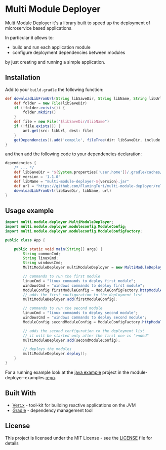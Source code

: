 # Multi Module Deployer

Multi Module Deployer it's a library built to speed up the deployment of microservice based applications.

In particular it allows to:
- build and run each application module
- configure deployment dependencies between modules

by just creating and running a simple application.

## Installation

Add to your `build.gradle` the following function:

```gradle
def downloadLibFromUrl(String libSaveDir, String libName, String libUrl) {
    def folder = new File(libSaveDir)
    if (!folder.exists()) {
        folder.mkdirs()
    }
    def file = new File("$libSaveDir/$libName")
    if (!file.exists()) {
        ant.get(src: libUrl, dest: file)
    }
    getDependencies().add('compile', fileTree(dir: libSaveDir, include: libName))
}
```

and then add the following code to your dependencies declaration:

```gradle
dependencies {
    /* ... */
    def libSaveDir = "${System.properties['user.home']}/.gradle/caches/modules-2/files-2.1"
    def version = '1.1.0'
    def libName = "multi-module-deployer-${version}.jar"
    def url = "https://github.com/FlamingTuri/multi-module-deployer/releases/download/v$version/$libName"
    downloadLibFromUrl(libSaveDir, libName, url)
}
```

## Usage example

```java
import multi.module.deployer.MultiModuleDeployer;
import multi.module.deployer.moduleconfig.ModuleConfig;
import multi.module.deployer.moduleconfig.ModuleConfigFactory;

public class App {

    public static void main(String[] args) {
        String commonCmd;
        String linuxCmd;
        String windowsCmd;
        MultiModuleDeployer multiModuleDeployer = new MultiModuleDeployer();

        // commands to run the first module
        linuxCmd = "linux commands to deploy first module";
        windowsCmd = "windows commands to deploy first module";
        ModuleConfig firstModuleConfig = ModuleConfigFactory.httpModuleConfig(linuxCmd, windowsCmd, 8080, "localhost", "/api/...");
        // adds the first configuration to the deployment list
        multiModuleDeployer.add(firstModuleConfig);

        // commands to run the second module
        linuxCmd = "linux commands to deploy second module";
        windowsCmd = "windows commands to deploy second module";
        ModuleConfig secondModuleConfig = ModuleConfigFactory.httpModuleConfig(linuxCmd, windowsCmd, 3000, "localhost", "/api/...");

        // adds the second configuration to the deployment list
        // it will be started only after the first one is "ended"
        multiModuleDeployer.add(secondModuleConfig);

        // deploys the modules
        multiModuleDeployer.deploy();
    }
}
```

For a running example look at the [java example](https://github.com/FlamingTuri/module-deployer-examples/tree/master/module-deployer-java-example) project
 in the module-deployer-examples [repo](https://github.com/FlamingTuri/module-deployer-examples).

## Built With

* [Vert.x](https://vertx.io/) - tool-kit for building reactive applications on the JVM
* [Gradle](https://gradle.org/) - dependency management tool

## License

This project is licensed under the MIT License - see the [LICENSE](LICENSE) file for details

